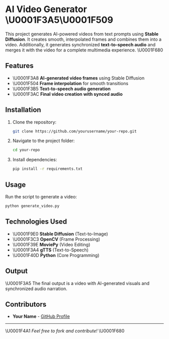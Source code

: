 # AI Video Generator \U0001F3A5\U0001F509  

This project generates AI-powered videos from text prompts using **Stable Diffusion**. It creates smooth, interpolated frames and combines them into a video. Additionally, it generates synchronized **text-to-speech audio** and merges it with the video for a complete multimedia experience. \U0001F680  

## Features  
- \U0001F3A8 **AI-generated video frames** using Stable Diffusion  
- \U0001F504 **Frame interpolation** for smooth transitions  
- \U0001F3B5 **Text-to-speech audio generation**  
- \U0001F3AC **Final video creation with synced audio**  

## Installation  
1. Clone the repository:  
   ```bash
   git clone https://github.com/yourusername/your-repo.git
   ```
2. Navigate to the project folder:  
   ```bash
   cd your-repo
   ```
3. Install dependencies:  
   ```bash
   pip install -r requirements.txt
   ```

## Usage  
Run the script to generate a video:  
```bash
python generate_video.py
```

## Technologies Used  
- \U0001F9E0 **Stable Diffusion** (Text-to-Image)  
- \U0001F3C3 **OpenCV** (Frame Processing)  
- \U0001F39E **MoviePy** (Video Editing)  
- \U0001F3A4 **gTTS** (Text-to-Speech)  
- \U0001F40D **Python** (Core Programming)  

## Output  
\U0001F3A5 The final output is a video with AI-generated visuals and synchronized audio narration.  

## Contributors  
- **Your Name** - [GitHub Profile](https://github.com/yourusername)  

---

\U0001F4A1 *Feel free to fork and contribute!* \U0001F680  
